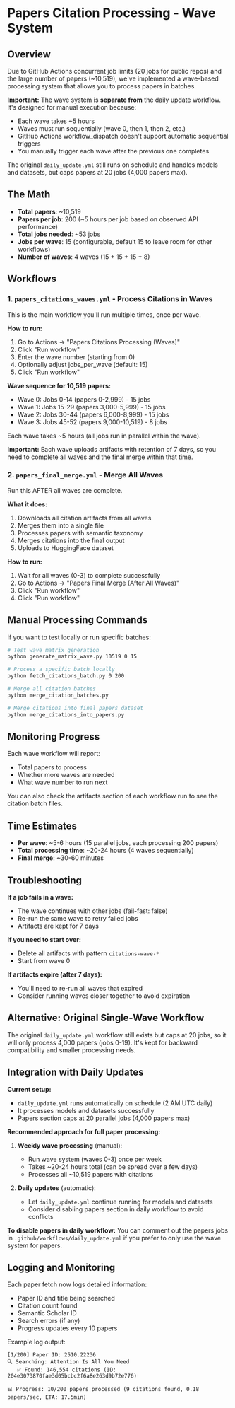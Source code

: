 # Papers Citation Processing - Wave System

## Overview

Due to GitHub Actions concurrent job limits (20 jobs for public repos) and the large number of papers (~10,519), we've implemented a wave-based processing system that allows you to process papers in batches.

**Important:** The wave system is **separate from** the daily update workflow. It's designed for manual execution because:
- Each wave takes ~5 hours
- Waves must run sequentially (wave 0, then 1, then 2, etc.)
- GitHub Actions workflow_dispatch doesn't support automatic sequential triggers
- You manually trigger each wave after the previous one completes

The original `daily_update.yml` still runs on schedule and handles models and datasets, but caps papers at 20 jobs (4,000 papers max).

## The Math

- **Total papers**: ~10,519
- **Papers per job**: 200 (~5 hours per job based on observed API performance)
- **Total jobs needed**: ~53 jobs
- **Jobs per wave**: 15 (configurable, default 15 to leave room for other workflows)
- **Number of waves**: 4 waves (15 + 15 + 15 + 8)

## Workflows

### 1. `papers_citations_waves.yml` - Process Citations in Waves

This is the main workflow you'll run multiple times, once per wave.

**How to run:**
1. Go to Actions → "Papers Citations Processing (Waves)"
2. Click "Run workflow"
3. Enter the wave number (starting from 0)
4. Optionally adjust jobs_per_wave (default: 15)
5. Click "Run workflow"

**Wave sequence for 10,519 papers:**
- Wave 0: Jobs 0-14 (papers 0-2,999) - 15 jobs
- Wave 1: Jobs 15-29 (papers 3,000-5,999) - 15 jobs  
- Wave 2: Jobs 30-44 (papers 6,000-8,999) - 15 jobs
- Wave 3: Jobs 45-52 (papers 9,000-10,519) - 8 jobs

Each wave takes ~5 hours (all jobs run in parallel within the wave).

**Important:** Each wave uploads artifacts with retention of 7 days, so you need to complete all waves and the final merge within that time.

### 2. `papers_final_merge.yml` - Merge All Waves

Run this AFTER all waves are complete.

**What it does:**
1. Downloads all citation artifacts from all waves
2. Merges them into a single file
3. Processes papers with semantic taxonomy
4. Merges citations into the final output
5. Uploads to HuggingFace dataset

**How to run:**
1. Wait for all waves (0-3) to complete successfully
2. Go to Actions → "Papers Final Merge (After All Waves)"
3. Click "Run workflow"
4. Click "Run workflow"

## Manual Processing Commands

If you want to test locally or run specific batches:

```bash
# Test wave matrix generation
python generate_matrix_wave.py 10519 0 15

# Process a specific batch locally
python fetch_citations_batch.py 0 200

# Merge all citation batches
python merge_citation_batches.py

# Merge citations into final papers dataset
python merge_citations_into_papers.py
```

## Monitoring Progress

Each wave workflow will report:
- Total papers to process
- Whether more waves are needed
- What wave number to run next

You can also check the artifacts section of each workflow run to see the citation batch files.

## Time Estimates

- **Per wave**: ~5-6 hours (15 parallel jobs, each processing 200 papers)
- **Total processing time**: ~20-24 hours (4 waves sequentially)
- **Final merge**: ~30-60 minutes

## Troubleshooting

**If a job fails in a wave:**
- The wave continues with other jobs (fail-fast: false)
- Re-run the same wave to retry failed jobs
- Artifacts are kept for 7 days

**If you need to start over:**
- Delete all artifacts with pattern `citations-wave-*`
- Start from wave 0

**If artifacts expire (after 7 days):**
- You'll need to re-run all waves that expired
- Consider running waves closer together to avoid expiration

## Alternative: Original Single-Wave Workflow

The original `daily_update.yml` workflow still exists but caps at 20 jobs, so it will only process 4,000 papers (jobs 0-19). It's kept for backward compatibility and smaller processing needs.

## Integration with Daily Updates

**Current setup:**
- `daily_update.yml` runs automatically on schedule (2 AM UTC daily)
- It processes models and datasets successfully
- Papers section caps at 20 parallel jobs (4,000 papers max)

**Recommended approach for full paper processing:**

1. **Weekly wave processing** (manual):
   - Run wave system (waves 0-3) once per week
   - Takes ~20-24 hours total (can be spread over a few days)
   - Processes all ~10,519 papers with citations

2. **Daily updates** (automatic):
   - Let `daily_update.yml` continue running for models and datasets
   - Consider disabling papers section in daily workflow to avoid conflicts

**To disable papers in daily workflow:**
You can comment out the papers jobs in `.github/workflows/daily_update.yml` if you prefer to only use the wave system for papers.

## Logging and Monitoring

Each paper fetch now logs detailed information:
- Paper ID and title being searched
- Citation count found
- Semantic Scholar ID
- Search errors (if any)
- Progress updates every 10 papers

Example log output:
```
[1/200] Paper ID: 2510.22236
🔍 Searching: Attention Is All You Need
   ✅ Found: 146,554 citations (ID: 204e3073870fae3d05bcbc2f6a8e263d9b72e776)

📊 Progress: 10/200 papers processed (9 citations found, 0.18 papers/sec, ETA: 17.5min)
```

